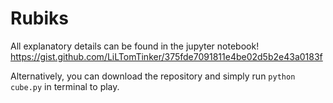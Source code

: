 # Rubiks
All explanatory details can be found in the jupyter notebook!
https://gist.github.com/LiLTomTinker/375fde7091811e4be02d5b2e43a0183f

Alternatively, you can download the repository and simply run ```python cube.py``` in terminal to play.
